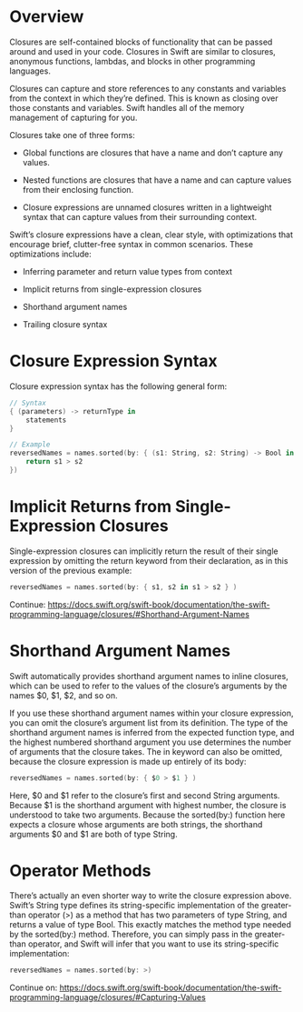 # Overview

Closures are self-contained blocks of functionality that can be passed around and used in your code. Closures in Swift are similar to closures, anonymous functions, lambdas, and blocks in other programming languages.

Closures can capture and store references to any constants and variables from the context in which they’re defined. This is known as closing over those constants and variables. Swift handles all of the memory management of capturing for you.

Closures take one of three forms:

- Global functions are closures that have a name and don’t capture any values.

- Nested functions are closures that have a name and can capture values from their enclosing function.

- Closure expressions are unnamed closures written in a lightweight syntax that can capture values from their surrounding context.

Swift’s closure expressions have a clean, clear style, with optimizations that encourage brief, clutter-free syntax in common scenarios. These optimizations include:

- Inferring parameter and return value types from context

- Implicit returns from single-expression closures

- Shorthand argument names

- Trailing closure syntax

# Closure Expression Syntax

Closure expression syntax has the following general form:

```swift
// Syntax
{ (parameters) -> returnType in
    statements
}

// Example
reversedNames = names.sorted(by: { (s1: String, s2: String) -> Bool in
    return s1 > s2
})
```

# Implicit Returns from Single-Expression Closures

Single-expression closures can implicitly return the result of their single expression by omitting the return keyword from their declaration, as in this version of the previous example:

```swift
reversedNames = names.sorted(by: { s1, s2 in s1 > s2 } )
```


Continue: https://docs.swift.org/swift-book/documentation/the-swift-programming-language/closures/#Shorthand-Argument-Names

# Shorthand Argument Names

Swift automatically provides shorthand argument names to inline closures, which can be used to refer to the values of the closure’s arguments by the names $0, $1, $2, and so on.

If you use these shorthand argument names within your closure expression, you can omit the closure’s argument list from its definition. The type of the shorthand argument names is inferred from the expected function type, and the highest numbered shorthand argument you use determines the number of arguments that the closure takes. The in keyword can also be omitted, because the closure expression is made up entirely of its body:

```swift
reversedNames = names.sorted(by: { $0 > $1 } )
```

Here, $0 and $1 refer to the closure’s first and second String arguments. Because $1 is the shorthand argument with highest number, the closure is understood to take two arguments. Because the sorted(by:) function here expects a closure whose arguments are both strings, the shorthand arguments $0 and $1 are both of type String.

# Operator Methods

There’s actually an even shorter way to write the closure expression above. Swift’s String type defines its string-specific implementation of the greater-than operator (>) as a method that has two parameters of type String, and returns a value of type Bool. This exactly matches the method type needed by the sorted(by:) method. Therefore, you can simply pass in the greater-than operator, and Swift will infer that you want to use its string-specific implementation:

```swift
reversedNames = names.sorted(by: >)
```



Continue on: https://docs.swift.org/swift-book/documentation/the-swift-programming-language/closures/#Capturing-Values

